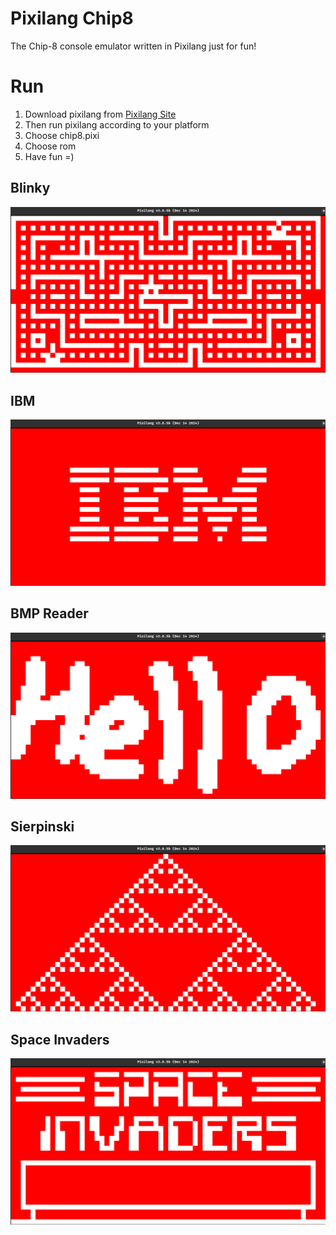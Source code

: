 # Pixilang Chip8
The Chip-8 console emulator written in Pixilang just for fun!

# Run
1) Download pixilang from [Pixilang Site](https://www.warmplace.ru/)
2) Then run pixilang according to your platform
3) Choose chip8.pixi
4) Choose rom
5) Have fun =)

## Blinky
![Blinky](/screenshots/Screen1.png)

## IBM
![IBM](/screenshots/Screen2.png)

## BMP Reader
![BMP](/screenshots/Screen3.png)

## Sierpinski
![Sierpinski](/screenshots/Screen4.png)

## Space Invaders
![Space Invaders](/screenshots/Screen5.png)
